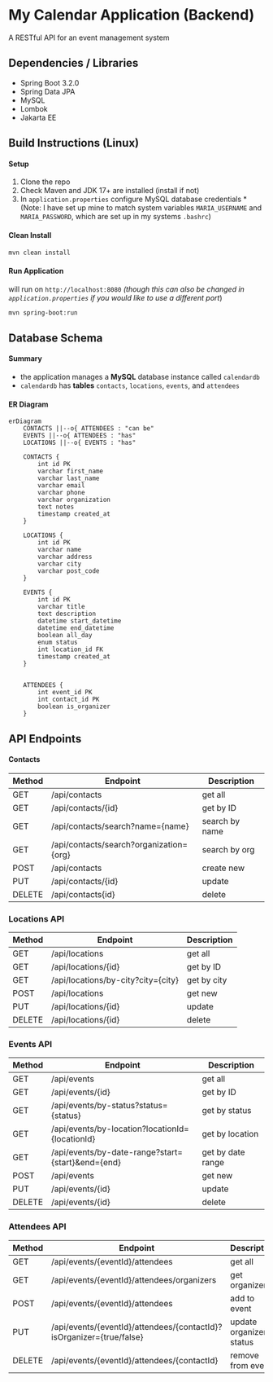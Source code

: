 # My Calendar Application (Backend)

A RESTful API for an event management system

## Dependencies / Libraries
- Spring Boot 3.2.0
- Spring Data JPA
- MySQL
- Lombok
- Jakarta EE 

## Build Instructions (Linux)

#### Setup
1. Clone the repo
2. Check Maven and JDK 17+ are installed (install if not)
3. In `application.properties` configure MySQL database credentials
    *(Note: I have set up mine to match system variables `MARIA_USERNAME` and
    `MARIA_PASSWORD`, which are set up in my systems `.bashrc`)


#### Clean Install
```bash
mvn clean install
```

#### Run Application
will run on `http://localhost:8080` *(though this can also be changed in
`application.properties` if you would like to use a different port*)
```bash
mvn spring-boot:run
```

## Database Schema

#### Summary

- the application manages a **MySQL** database instance called `calendardb`
- `calendardb` has **tables** `contacts`, `locations`, `events`, and `attendees` 

#### ER Diagram
```mermaid
erDiagram
    CONTACTS ||--o{ ATTENDEES : "can be" 
    EVENTS ||--o{ ATTENDEES : "has" 
    LOCATIONS ||--o{ EVENTS : "has"

    CONTACTS {
        int id PK
        varchar first_name
        varchar last_name
        varchar email
        varchar phone
        varchar organization
        text notes
        timestamp created_at
    }

    LOCATIONS {
        int id PK
        varchar name
        varchar address
        varchar city
        varchar post_code
    }

    EVENTS {
        int id PK
        varchar title
        text description
        datetime start_datetime
        datetime end_datetime
        boolean all_day
        enum status
        int location_id FK
        timestamp created_at
    }
    

    ATTENDEES {
        int event_id PK
        int contact_id PK
        boolean is_organizer
    }
```

## API Endpoints

#### Contacts

|   Method  |   Endpoint                                |   Description         |
|-----------|-------------------------------------------|-----------------------|
|   GET     | /api/contacts                             | get all             |   
|   GET     | /api/contacts/{id}                        | get by ID           |
|   GET     | /api/contacts/search?name={name}          | search by name      |
|   GET     | /api/contacts/search?organization={org}   | search by org       |
|   POST    | /api/contacts                             | create new          |
|   PUT     | /api/contacts/{id}                        | update              |
|   DELETE  | /api/contacts{id}                         | delete              |

### Locations API

|   Method  |   Endpoint                                |   Description         |
|-----------|-------------------------------------------|-----------------------|
| GET       | /api/locations                            | get all               |
| GET       | /api/locations/{id}                       | get by ID             |
| GET       | /api/locations/by-city?city={city}        | get by city           |
| POST      | /api/locations                            | get new               |
| PUT       | /api/locations/{id}                       | update                |
| DELETE    | /api/locations/{id}                       | delete                |

### Events API

| Method    |       Endpoint                                    |   Description         |
|-----------|---------------------------------------------------|-----------------------|
| GET       | /api/events                                       | get all               |
| GET       | /api/events/{id}                                  | get by ID             |
| GET       | /api/events/by-status?status={status}             | get by status         |
| GET       | /api/events/by-location?locationId={locationId}   | get by location       |
| GET       | /api/events/by-date-range?start={start}&end={end} | get by date range     |
| POST      | /api/events                                       | get new               |
| PUT       | /api/events/{id}                                  | update                |
| DELETE    | /api/events/{id}                                  | delete                |

### Attendees API

|   Method  |           Endpoint                                                    |   Description             |
|-----------|-----------------------------------------------------------------------|---------------------------|
| GET       | /api/events/{eventId}/attendees                                       | get all                   |
| GET       | /api/events/{eventId}/attendees/organizers                            | get organizers            |
| POST      | /api/events/{eventId}/attendees                                       | add to event              |
| PUT       | /api/events/{eventId}/attendees/{contactId}?isOrganizer={true/false}  | update organizer status   |
| DELETE    | /api/events/{eventId}/attendees/{contactId}                           | remove from event         |

